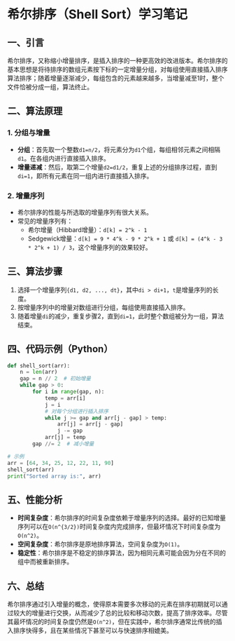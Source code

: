 # 希尔排序（Shell Sort）学习笔记

## 一、引言

希尔排序，又称缩小增量排序，是插入排序的一种更高效的改进版本。希尔排序的基本思想是将待排序的数组元素按下标的一定增量分组，对每组使用直接插入排序算法排序；随着增量逐渐减少，每组包含的元素越来越多，当增量减至1时，整个文件恰被分成一组，算法终止。

## 二、算法原理

### 1. 分组与增量

- **分组**：首先取一个整数`d1=n/2`，将元素分为`d1`个组，每组相邻元素之间相隔`d1`。在各组内进行直接插入排序。
- **增量递减**：然后，取第二个增量`d2=d1/2`，重复上述的分组排序过程，直到`di=1`，即所有元素在同一组内进行直接插入排序。

### 2. 增量序列

- 希尔排序的性能与所选取的增量序列有很大关系。
- 常见的增量序列有：
  - 希尔增量（Hibbard增量）：`d[k] = 2^k - 1`
  - Sedgewick增量：`d[k] = 9 * 4^k - 9 * 2^k + 1` 或 `d[k] = (4^k - 3 * 2^k + 1) / 3`，这个增量序列的效果较好。

## 三、算法步骤

1. 选择一个增量序列`{d1, d2, ..., dt}`，其中`di > di+1`，`t`是增量序列的长度。
2. 按增量序列中的增量对数组进行分组，每组使用直接插入排序。
3. 随着增量`di`的减少，重复步骤2，直到`di=1`，此时整个数组被分为一组，算法结束。

## 四、代码示例（Python）

```python
def shell_sort(arr):
    n = len(arr)
    gap = n // 2  # 初始增量
    while gap > 0:
        for i in range(gap, n):
            temp = arr[i]
            j = i
            # 对每个分组进行插入排序
            while j >= gap and arr[j - gap] > temp:
                arr[j] = arr[j - gap]
                j -= gap
            arr[j] = temp
        gap //= 2  # 减小增量

# 示例
arr = [64, 34, 25, 12, 22, 11, 90]
shell_sort(arr)
print("Sorted array is:", arr)
```

## 五、性能分析

- **时间复杂度**：希尔排序的时间复杂度依赖于增量序列的选择。最好的已知增量序列可以在`O(n^{3/2})`时间复杂度内完成排序，但最坏情况下时间复杂度为`O(n^2)`。
- **空间复杂度**：希尔排序是原地排序算法，空间复杂度为`O(1)`。
- **稳定性**：希尔排序是不稳定的排序算法，因为相同元素可能会因为分在不同的组中而被重新排序。

## 六、总结

希尔排序通过引入增量的概念，使得原本需要多次移动的元素在排序初期就可以通过较大的增量进行交换，从而减少了总的比较和移动次数，提高了排序效率。尽管其最坏情况的时间复杂度仍然是`O(n^2)`，但在实践中，希尔排序通常比传统的插入排序快得多，且在某些情况下甚至可以与快速排序相媲美。
